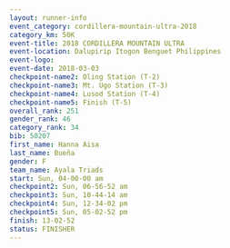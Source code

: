 ```yaml
---
layout: runner-info 
event_category: cordillera-mountain-ultra-2018 
category_km: 50K 
event-title: 2018 CORDILLERA MOUNTAIN ULTRA 
event-location: Dalupirip Itogon Benguet Philippines 
event-logo: 
event-date: 2018-03-03 
checkpoint-name2: Oling Station (T-2) 
checkpoint-name3: Mt. Ugo Station (T-3) 
checkpoint-name4: Lusod Station (T-4) 
checkpoint-name5: Finish (T-5) 
overall_rank: 251
gender_rank: 46
category_rank: 34
bib: 50207
first_name: Hanna Aisa
last_name: Bueña
gender: F
team_name: Ayala Triads
start: Sun, 04-00-00 am
checkpoint2: Sun, 06-56-52 am
checkpoint3: Sun, 10-44-14 am
checkpoint4: Sun, 12-34-02 pm
checkpoint5: Sun, 05-02-52 pm
finish: 13-02-52
status: FINISHER
---
```

